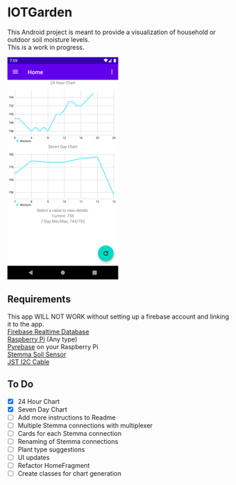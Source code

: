 # IOTGarden
This Android project is meant to provide a visualization of household or outdoor soil moisture levels.<br>
This is a work in progress.<br>

![Current Progress](progress.png)<br>

**Requirements**
---

This app WILL NOT WORK without setting up a firebase account and linking it to the app.<br>
[Firebase Realtime Database](https://firebase.google.com/)<br>
[Raspberry Pi](https://www.raspberrypi.org/products/raspberry-pi-4-model-b/) (Any type)<br>
[Pyrebase](https://github.com/thisbejim/Pyrebase) on your Raspberry Pi <br>
[Stemma Soil Sensor](https://www.adafruit.com/product/4026) <br>
[JST I2C Cable](https://www.adafruit.com/product/3955) <br>

**To Do**
---
- [x] 24 Hour Chart
- [x] Seven Day Chart
- [ ] Add more instructions to Readme
- [ ] Multiple Stemma connections with multiplexer
- [ ] Cards for each Stemma connection
- [ ] Renaming of Stemma connections
- [ ] Plant type suggestions
- [ ] UI updates
- [ ] Refactor HomeFragment
- [ ] Create classes for chart generation
